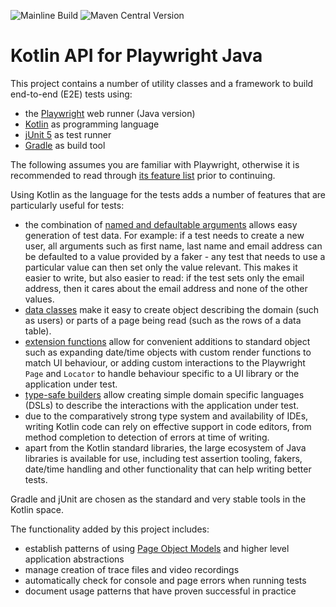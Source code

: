 ![Mainline Build](https://github.com/Concepta-AU/playwright-kotlin/actions/workflows/build.yml/badge.svg?branch=main)
![Maven Central Version](https://img.shields.io/maven-central/v/au.concepta/playwright-kotlin)

Kotlin API for Playwright Java
==============================

This project contains a number of utility classes and a framework to build end-to-end (E2E) tests using:

 * the [Playwright](https://playwright.dev/) web runner (Java version)
 * [Kotlin](https://kotlinlang.org/) as programming language
 * [jUnit 5](https://junit.org/junit5/) as test runner
 * [Gradle](https://gradle.org/) as build tool

The following assumes you are familiar with Playwright, otherwise it is recommended to read through 
[its feature list](https://playwright.dev/) prior to continuing.

Using Kotlin as the language for the tests adds a number of features that are particularly useful for tests:

 * the combination of [named and defaultable arguments](https://kotlinlang.org/docs/functions.html) allows easy 
   generation of test data. For example: if a test needs to create a new user, all arguments such as first name, last
   name and email address can be defaulted to a value provided by a faker - any test that needs to use a particular
   value can then set only the value relevant. This makes it easier to write, but also easier to read: if the test
   sets only the email address, then it cares about the email address and none of the other values.
 * [data classes](https://kotlinlang.org/docs/data-classes.html) make it easy to create object describing the domain
   (such as users) or parts of a page being read (such as the rows of a data table).
 * [extension functions](https://kotlinlang.org/docs/extensions.html) allow for convenient additions to standard object
   such as expanding date/time objects with custom render functions to match UI behaviour, or adding custom interactions
   to the Playwright `Page` and `Locator` to handle behaviour specific to a UI library or the application under test.
 * [type-safe builders](https://kotlinlang.org/docs/type-safe-builders.html) allow creating simple domain specific
   languages (DSLs) to describe the interactions with the application under test.
 * due to the comparatively strong type system and availability of IDEs, writing Kotlin code can rely on effective
   support in code editors, from method completion to detection of errors at time of writing.
 * apart from the Kotlin standard libraries, the large ecosystem of Java libraries is available for use, including
   test assertion tooling, fakers, date/time handling and other functionality that can help writing better tests.

Gradle and jUnit are chosen as the standard and very stable tools in the Kotlin space.

The functionality added by this project includes:

 * establish patterns of using [Page Object Models](https://playwright.dev/docs/pom) and higher level application
   abstractions
 * manage creation of trace files and video recordings
 * automatically check for console and page errors when running tests
 * document usage patterns that have proven successful in practice

